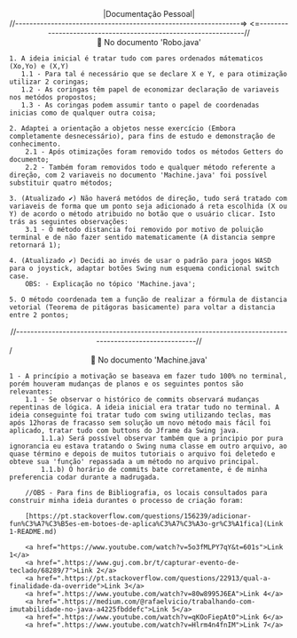 
<div align="center">|Documentação Pessoal|</div>

<div align="center">//---------------------------------------------------------------=>                      <=---------------------------------------------------------------//</div>


<div align="center">📄 No documento 'Robo.java'</div>

    1. A ideia inicial é tratar tudo com pares ordenados mátematicos (Xo,Yo) e (X,Y)
       1.1 - Para tal é necessário que se declare X e Y, e para otimização utilizar 2 coringas;
       1.2 - As coringas têm papel de economizar declaração de variaveis nos metódos propostos;
       1.3 - As coringas podem assumir tanto o papel de coordenadas inicias como de qualquer outra coisa;
 
    2. Adaptei a orientação a objetos nesse exercício (Embora completamente desnecessário), para fins de estudo e demonstração de conhecimento.
        2.1 - Após otimizações foram removido todos os métodos Getters do documento;
        2.2 - Também foram removidos todo e qualquer método referente a direção, com 2 variaveis no documento 'Machine.java' foi possível substituir quatro métodos;
 
    3. (Atualizado ✔️) Não haverá metódos de direção, tudo será tratado com variaveis de forma que um ponto seja adicionado á reta escolhida (X ou Y) de acordo o método atribuido no botão que o usuário clicar. Isto trás as seguintes observações:
        3.1 - O método distancia foi removido por motivo de poluição terminal e de não fazer sentido matematicamente (A distancia sempre retornará 1);
    
    4. (Atualizado ✔️) Decidi ao invés de usar o padrão para jogos WASD para o joystick, adaptar botões Swing num esquema condicional switch case.
        OBS: - Explicação no tópico 'Machine.java';
    
    5. O método coordenada tem a função de realizar a fórmula de distancia vetorial (Teorema de pitágoras basicamente) para voltar a distancia entre 2 pontos;


<div align="center">//--------------------------------------------------------------------------------------------------------//</div>
/
<div align="center">📄 No documento 'Machine.java'</div>

    1 - A princípio a motivação se baseava em fazer tudo 100% no terminal, porém houveram mudanças de planos e os seguintes pontos são relevantes:
        1.1 - Se observar o histórico de commits observará mudanças repentinas de lógica. A ideia inicial era tratar tudo no terminal. A ideia conseguinte foi tratar tudo com swing utilizando teclas, mas após 12horas de fracasso sem solução um novo método mais fácil foi aplicado, tratar tudo com buttons do Jframe da Swing java. 
            1.1.a) Será possível observar também que a principio por pura ignorancia eu estava tratando o Swing numa classe em outro arquivo, ao quase término e depois de muitos tutoriais o arquivo foi deletedo e obteve sua 'função' repassada a um método no arquivo principal.
            1.1.b) O horário de commits bate corretamente, é de minha preferencia codar durante a madrugada.
        
        //OBS - Para fins de Bibliografia, os locais consultados para construir minha ideia durantes o processo de criação foram: 

        [https://pt.stackoverflow.com/questions/156239/adicionar-fun%C3%A7%C3%B5es-em-botoes-de-aplica%C3%A7%C3%A3o-gr%C3%A1fica](Link 1-README.md)

        <a href="https://www.youtube.com/watch?v=5o3fMLPY7qY&t=601s">Link 1</a>
        <a href=".https://www.guj.com.br/t/capturar-evento-de-teclado/68289/7">Link 2</a>
        <a href=".https://pt.stackoverflow.com/questions/22913/qual-a-finalidade-da-override">Link 3</a>
        <a href=".https://www.youtube.com/watch?v=80w8995J6EA">Link 4</a>
        <a href=".https://medium.com/@rafaelvicio/trabalhando-com-imutabilidade-no-java-a4225fbddefc">Link 5</a>
        <a href=".https://www.youtube.com/watch?v=qKOoFiepAt0">Link 6</a>
        <a href=".https://www.youtube.com/watch?v=Hlrm4n4fnIM">Link 7</a>

        
        
        
        
        
        
            